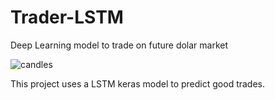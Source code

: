 # Trader-LSTM
Deep Learning model to trade on future dolar market

![candles](https://static.coindesk.com/wp-content/uploads/2018/09/shutterstock_664115914-710x458.jpg?format=webp?raw=true)


This project uses a LSTM keras model to predict good trades.
